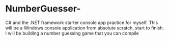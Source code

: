 # NumberGuesser-

C# and the .NET framework starter console app practice for myself. This will be a Windows console application from absolute scratch, start to finish. I will be building a number guessing game that you can compile
